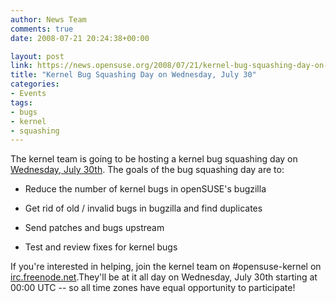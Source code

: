 ```yaml
---
author: News Team
comments: true
date: 2008-07-21 20:24:38+00:00

layout: post
link: https://news.opensuse.org/2008/07/21/kernel-bug-squashing-day-on-wednesday-july-30/
title: "Kernel Bug Squashing Day on Wednesday, July 30"
categories:
- Events
tags:
- bugs
- kernel
- squashing
---
```

The kernel team is going to be hosting a kernel bug squashing day on [Wednesday, July 30th](http://lists.opensuse.org/opensuse-announce/2008-07/msg00017.html). The goals of the bug squashing day are to:



	
  * Reduce the number of kernel bugs in openSUSE's bugzilla

	
  * Get rid of old / invalid bugs in bugzilla and find duplicates

	
  * Send patches and bugs upstream

	
  * Test and review fixes for kernel bugs


If you're interested in helping, join the kernel team on #opensuse-kernel on [irc.freenode.net](irc://irc.freenode.net/opensuse-kernel).They'll be at it all day on Wednesday, July 30th starting at 00:00 UTC -- so all time zones have equal opportunity to participate!		
